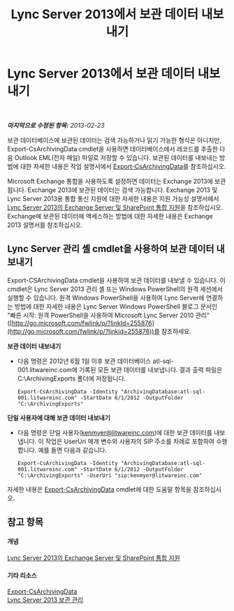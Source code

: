 ﻿---
title: Lync Server 2013에서 보관 데이터 내보내기
TOCTitle: Lync Server 2013에서 보관 데이터 내보내기
ms:assetid: 09450d54-769b-4741-924b-e390664d506f
ms:mtpsurl: https://technet.microsoft.com/ko-kr/library/JJ204657(v=OCS.15)
ms:contentKeyID: 49302740
ms.date: 08/10/2015
mtps_version: v=OCS.15
ms.translationtype: HT
---

# Lync Server 2013에서 보관 데이터 내보내기

 

_**마지막으로 수정된 항목:** 2013-02-23_

보관 데이터베이스에 보관된 데이터는 검색 가능하거나 읽기 가능한 형식은 아니지만, Export-CsArchivingData cmdlet을 사용하면 데이터베이스에서 레코드를 추출한 다음 Outlook EML(전자 메일) 파일로 저장할 수 있습니다. 보관된 데이터를 내보내는 방법에 대한 자세한 내용은 작업 설명서에서 [Export-CsArchivingData](https://docs.microsoft.com/en-us/powershell/module/skype/Export-CsArchivingData)를 참조하십시오.

Microsoft Exchange 통합을 사용하도록 설정하면 데이터는 Exchange 2013에 보관됩니다. Exchange 2013에 보관된 데이터는 검색 가능합니다. Exchange 2013 및 Lync Server 2013용 통합 통신 지원에 대한 자세한 내용은 지원 가능성 설명서에서 [Lync Server 2013의 Exchange Server 및 SharePoint 통합 지원](lync-server-2013-exchange-and-sharepoint-integration-support.md)을 참조하십시오. Exchange에 보관된 데이터에 액세스하는 방법에 대한 자세한 내용은 Exchange 2013 설명서를 참조하십시오.

## Lync Server 관리 셸 cmdlet을 사용하여 보관 데이터 내보내기

Export-CSArchivingData cmdlet을 사용하여 보관 데이터를 내보낼 수 있습니다. 이 cmdlet은 Lync Server 2013 관리 셸 또는 Windows PowerShell의 원격 세션에서 실행할 수 있습니다. 원격 Windows PowerShell을 사용하여 Lync Server에 연결하는 방법에 대한 자세한 내용은 Lync Server Windows PowerShell 블로그 문서인 "빠른 시작: 원격 PowerShell을 사용하여 Microsoft Lync Server 2010 관리"([http://go.microsoft.com/fwlink/p/?linkId=255876](http://go.microsoft.com/fwlink/p/?linkid=255876))를 참조하세요.

**보관 데이터 내보내기**

  - 다음 명령은 2012년 6월 1일 이후 보관 데이터베이스 atl-sql-001.litwareinc.com에 기록된 모든 보관 데이터를 내보냅니다. 결과 출력 파일은 C:\\ArchivingExports 폴더에 저장됩니다.
    
        Export-CsArchivingData -Identity "ArchivingDatabase:atl-sql-001.litwareinc.com" -StartDate 6/1/2012 -OutputFolder "C:\ArchivingExports"

**단일 사용자에 대해 보관 데이터 내보내기**

  - 다음 명령은 단일 사용자(kenmyer@litwareinc.com)에 대한 보관 데이터를 내보냅니다. 이 작업은 UserUri 매개 변수와 사용자의 SIP 주소를 차례로 포함하여 수행합니다. 예를 들면 다음과 같습니다.
    
        Export-CsArchivingData -Identity "ArchivingDatabase:atl-sql-001.litwareinc.com" -StartDate 6/1/2012 -OutputFolder "C:\ArchivingExports" -UserUri "sip:kenmyer@litwareinc.com"

자세한 내용은 [Export-CsArchivingData](https://docs.microsoft.com/en-us/powershell/module/skype/Export-CsArchivingData) cmdlet에 대한 도움말 항목을 참조하십시오.

## 참고 항목

#### 개념

[Lync Server 2013의 Exchange Server 및 SharePoint 통합 지원](lync-server-2013-exchange-and-sharepoint-integration-support.md)  

#### 기타 리소스

[Export-CsArchivingData](https://docs.microsoft.com/en-us/powershell/module/skype/Export-CsArchivingData)  
[Lync Server 2013 보관 관리](lync-server-2013-managing-archiving.md)

